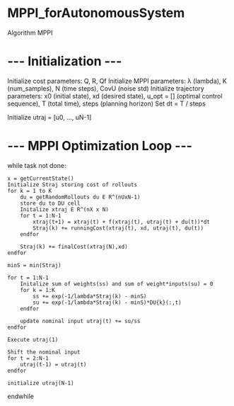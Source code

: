 # MPPI_forAutonomousSystem

Algorithm MPPI

# --- Initialization ---
Initialize cost parameters: Q, R, Qf
Initialize MPPI parameters: λ (lambda), K (num_samples), N (time steps), CovU (noise std)
Initialize trajectory parameters:
    x0 (initial state), xd (desired state), 
    u_opt = [] (optimal control sequence), 
    T (total time), steps (planning horizon)
Set dt = T / steps

Initialize utraj = [u0, ..., uN-1]

# --- MPPI Optimization Loop ---
while task not done:

	x = getCurrentState()
	Initialize Straj storing cost of rollouts
	for k = 1 to K
		du = getRandomRollouts du E R^(nUxN-1)
		store du to DU cell
		Initalize xtraj E R^(nX x N)
		for t = 1:N-1
			xtraj(t+1) = xtraj(t) + f(xtraj(t), utraj(t) + du(t))*dt
			Straj(k) += runningCost(xtraj(t), xd, utraj(t), du(t))
		endfor
		
		Straj(k) += finalCost(xtraj(N),xd)
	endfor
	
	minS = min(Straj)
	
	for t = 1:N-1
		Initalize sum of weights(ss) and sum of weight*inputs(su) = 0
		for k = 1:K
			ss += exp(-1/lambda*Straj(k) - minS)
			su += exp(-1/lambda*Straj(k) - minS)*DU{k}(:,t)
		endfor
		
		update nominal input utraj(t) += su/ss
	endfor
	
	Execute utraj(1)
	
	Shift the nominal input
	for t = 2:N-1
		utraj(t-1) = utraj(t)
	endfor
	
	initialize utraj(N-1)
	
endwhile
	



